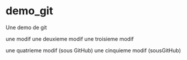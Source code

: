 # demo_git
Une demo de git

une modif
une deuxieme modif
une troisieme modif

une quatrieme modif (sous GitHub)
une cinquieme modif (sousGitHub)

